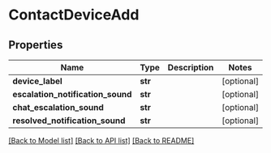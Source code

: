 # ContactDeviceAdd

## Properties
Name | Type | Description | Notes
------------ | ------------- | ------------- | -------------
**device_label** | **str** |  | [optional] 
**escalation_notification_sound** | **str** |  | [optional] 
**chat_escalation_sound** | **str** |  | [optional] 
**resolved_notification_sound** | **str** |  | [optional] 

[[Back to Model list]](../README.md#documentation-for-models) [[Back to API list]](../README.md#documentation-for-api-endpoints) [[Back to README]](../README.md)


